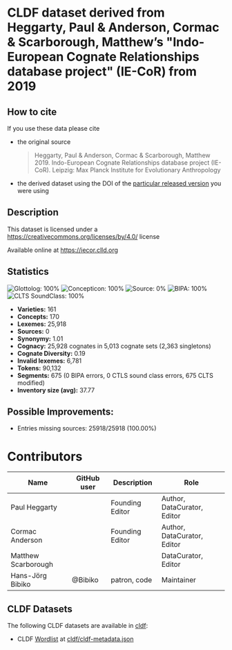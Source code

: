 # CLDF dataset derived from Heggarty, Paul & Anderson, Cormac & Scarborough, Matthew’s "Indo-European Cognate Relationships database project" (IE-CoR) from 2019

## How to cite

If you use these data please cite
- the original source
  > Heggarty, Paul & Anderson, Cormac & Scarborough, Matthew 2019. Indo-European Cognate Relationships database project (IE-CoR). Leipzig: Max Planck Institute for Evolutionary Anthropology
- the derived dataset using the DOI of the [particular released version](../../releases/) you were using

## Description


This dataset is licensed under a https://creativecommons.org/licenses/by/4.0/ license

Available online at https://iecor.clld.org

## Statistics


![Glottolog: 100%](https://img.shields.io/badge/Glottolog-100%25-brightgreen.svg "Glottolog: 100%")
![Concepticon: 100%](https://img.shields.io/badge/Concepticon-100%25-brightgreen.svg "Concepticon: 100%")
![Source: 0%](https://img.shields.io/badge/Source-0%25-red.svg "Source: 0%")
![BIPA: 100%](https://img.shields.io/badge/BIPA-100%25-brightgreen.svg "BIPA: 100%")
![CLTS SoundClass: 100%](https://img.shields.io/badge/CLTS%20SoundClass-100%25-brightgreen.svg "CLTS SoundClass: 100%")

- **Varieties:** 161
- **Concepts:** 170
- **Lexemes:** 25,918
- **Sources:** 0
- **Synonymy:** 1.01
- **Cognacy:** 25,928 cognates in 5,013 cognate sets (2,363 singletons)
- **Cognate Diversity:** 0.19
- **Invalid lexemes:** 6,781
- **Tokens:** 90,132
- **Segments:** 675 (0 BIPA errors, 0 CTLS sound class errors, 675 CLTS modified)
- **Inventory size (avg):** 37.77

## Possible Improvements:



- Entries missing sources: 25918/25918 (100.00%)

# Contributors

Name                | GitHub user  | Description                          | Role
---                 | ---          | ---                                  | ---
Paul Heggarty       | | Founding Editor | Author, DataCurator, Editor
Cormac Anderson     | | Founding Editor | Author, DataCurator, Editor
Matthew Scarborough | |                 | DataCurator, Editor
Hans-Jörg Bibiko    | @Bibiko       | patron, code     | Maintainer




## CLDF Datasets

The following CLDF datasets are available in [cldf](cldf):

- CLDF [Wordlist](https://github.com/cldf/cldf/tree/master/modules/Wordlist) at [cldf/cldf-metadata.json](cldf/cldf-metadata.json)